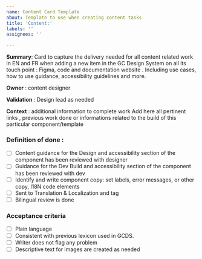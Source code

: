 ```yaml
---
name: Content Card Template
about: Template to use when creating content tasks
title: 'Content:'
labels: ''
assignees: ''

---
```


**Summary**: Card to capture the delivery needed for all content related work in EN and FR when adding a new item in the GC Design System on all its touch point : Figma, code and documentation website .
Including use cases, how to use guidance, accessibility guidelines and more.

**Owner** : content designer

**Validation** : Design lead as needed

**Context** : additional information to complete work
Add here all pertinent links , previous work done or informations related to the build of this particular component/template

### Definition of done :
- [ ] Content guidance for the Design and accessibility section of the component has been reviewed with designer
- [ ] Guidance for the Dev Build and accessibility section of the component has been reviewed with dev
- [ ] Identify and write component copy: set labels, error messages, or other copy, I18N code elements
- [ ] Sent to Translation & Localization and tag
- [ ] Bilingual review is done

### Acceptance criteria
- [ ] Plain language
- [ ] Consistent with previous lexicon used in GCDS.
- [ ] Writer does not flag any problem
- [ ] Descriptive text for images are created as needed
